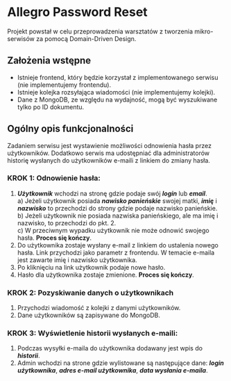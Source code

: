 # Allegro Password Reset
Projekt powstał w celu przeprowadzenia warsztatów z tworzenia mikro-serwisów za pomocą Domain-Driven Design.

## Założenia wstępne
 - Istnieje frontend, który będzie korzystał z implementowanego serwisu (nie implementujemy frontendu).
 - Istnieje kolejka rozsyłająca wiadomości (nie implementujemy kolejki).
 - Dane z MongoDB, ze względu na wydajność, mogą być wyszukiwane tylko po ID dokumentu.
 
## Ogólny opis funkcjonalności
Zadaniem serwisu jest wystawienie możliwości odnowienia hasła przez użytkowników.
Dodatkowo serwis ma udostępniać dla administratorów historię wysłanych do użytkowników e-maili z linkiem do zmiany hasła.

### KROK 1: Odnowienie hasła:
1. **_Użytkownik_** wchodzi na stronę gdzie podaje swój **_login_** lub **_email_**.  
    a) Jeżeli użytkownik posiada **_nawisko panieńskie_** swojej matki, **_imię_** i **_nazwisko_** to przechodzi do strony gdzie podaje nazwisko panieńskie.  
    b) Jeżeli użytkownik nie posiada nazwiska panieńskiego, ale ma imię i nazwisko, to przechodzi do pkt. 2.  
    c) W przeciwnym wypadku użytkownik nie może odnowić swojego hasła. **Proces się kończy**.
2. Do użytkownika zostaje wysłany e-mail z linkiem do ustalenia nowego hasła.
Link przychodzi jako parametr z frontendu.
W temacie e-maila jest zawarte imię i nazwisko użytkownika.
3. Po kliknięciu na link użytkownik podaje nowe hasło.
4. Hasło dla użytkownika zostaje zmienione. **Proces się kończy**.

### KROK 2: Pozyskiwanie danych o użytkownikach
1. Przychodzi wiadomość z kolejki z danymi użytkowników.
2. Dane użytkowników są zapisywane do MongoDB.

### KROK 3: Wyświetlenie historii wysłanych e-maili:
1. Podczas wysyłki e-maila do użytkownika dodawany jest wpis do **_historii_**.
2. Admin wchodzi na strone gdzie wylistowane są następujące dane: **_login użytkownika_**, **_adres e-mail użytkownika_**, **_data wysłania e-maila_**.
